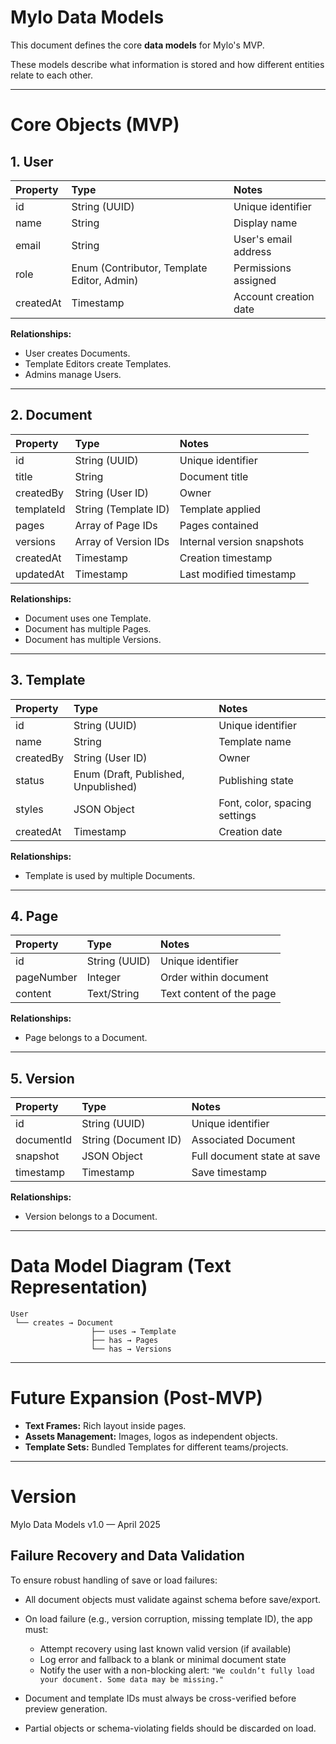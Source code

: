 # Mylo Data Models

This document defines the core **data models** for Mylo's MVP.

These models describe what information is stored and how different entities relate to each other.

---

# Core Objects (MVP)

## 1. User

| Property | Type | Notes |
|:---|:---|:---|
| id | String (UUID) | Unique identifier |
| name | String | Display name |
| email | String | User's email address |
| role | Enum (Contributor, Template Editor, Admin) | Permissions assigned |
| createdAt | Timestamp | Account creation date |

**Relationships:**
- User creates Documents.
- Template Editors create Templates.
- Admins manage Users.

---

## 2. Document

| Property | Type | Notes |
|:---|:---|:---|
| id | String (UUID) | Unique identifier |
| title | String | Document title |
| createdBy | String (User ID) | Owner |
| templateId | String (Template ID) | Template applied |
| pages | Array of Page IDs | Pages contained |
| versions | Array of Version IDs | Internal version snapshots |
| createdAt | Timestamp | Creation timestamp |
| updatedAt | Timestamp | Last modified timestamp |

**Relationships:**
- Document uses one Template.
- Document has multiple Pages.
- Document has multiple Versions.

---

## 3. Template

| Property | Type | Notes |
|:---|:---|:---|
| id | String (UUID) | Unique identifier |
| name | String | Template name |
| createdBy | String (User ID) | Owner |
| status | Enum (Draft, Published, Unpublished) | Publishing state |
| styles | JSON Object | Font, color, spacing settings |
| createdAt | Timestamp | Creation date |

**Relationships:**
- Template is used by multiple Documents.

---

## 4. Page

| Property | Type | Notes |
|:---|:---|:---|
| id | String (UUID) | Unique identifier |
| pageNumber | Integer | Order within document |
| content | Text/String | Text content of the page |

**Relationships:**
- Page belongs to a Document.

---

## 5. Version

| Property | Type | Notes |
|:---|:---|:---|
| id | String (UUID) | Unique identifier |
| documentId | String (Document ID) | Associated Document |
| snapshot | JSON Object | Full document state at save |
| timestamp | Timestamp | Save timestamp |

**Relationships:**
- Version belongs to a Document.

---

# Data Model Diagram (Text Representation)

```
User
 └── creates → Document
                  ├── uses → Template
                  ├── has → Pages
                  └── has → Versions
```

---

# Future Expansion (Post-MVP)

- **Text Frames:** Rich layout inside pages.
- **Assets Management:** Images, logos as independent objects.
- **Template Sets:** Bundled Templates for different teams/projects.

---

# Version

Mylo Data Models v1.0 — April 2025


## Failure Recovery and Data Validation

To ensure robust handling of save or load failures:

- All document objects must validate against schema before save/export.
- On load failure (e.g., version corruption, missing template ID), the app must:
  - Attempt recovery using last known valid version (if available)
  - Log error and fallback to a blank or minimal document state
  - Notify the user with a non-blocking alert: `"We couldn’t fully load your document. Some data may be missing."`

- Document and template IDs must always be cross-verified before preview generation.
- Partial objects or schema-violating fields should be discarded on load.
